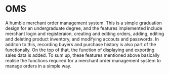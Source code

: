 # OMS
A humble merchant order management system.
This is a simple graduation design for an undergraduate degree, and  the features implemented include merchant login and registeraion, creating and editing orders, adding, editing and deleting product inventory, and modifying accouts and passwords. In additon to this, recording buyers and purchase history is also part of the functionaliy. On the top of that, the function of displaying and exporting sales data is added.
To sum up, these features mentioned above basically realise the functions required for a merchant order management system to manage orders in a simple way.
